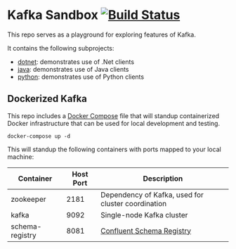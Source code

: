 # Kafka Sandbox [![Build Status](https://travis-ci.com/97nitt/serde-sandbox.svg?token=9wZj3TUqNCufm9GNxgso&branch=master)](https://travis-ci.com/97nitt/serde-sandbox)

This repo serves as a playground for exploring features of Kafka.

It contains the following subprojects:

- [dotnet](dotnet): demonstrates use of .Net clients
- [java](java): demonstrates use of Java clients
- [python](python): demonstrates use of Python clients

## Dockerized Kafka

This repo includes a [Docker Compose](https://docs.docker.com/compose/) file that will standup containerized Docker infrastructure that can be used for local development and testing.

    docker-compose up -d

This will standup the following containers with ports mapped to your local machine:

| Container       | Host Port | Description                                                                               |
|-----------------|-----------|-------------------------------------------------------------------------------------------|
| zookeeper       |      2181 | Dependency of Kafka, used for cluster coordination                                        |
| kafka           |      9092 | Single-node Kafka cluster                                                                 |
| schema-registry |      8081 | [Confluent Schema Registry](https://docs.confluent.io/current/schema-registry/index.html) |

